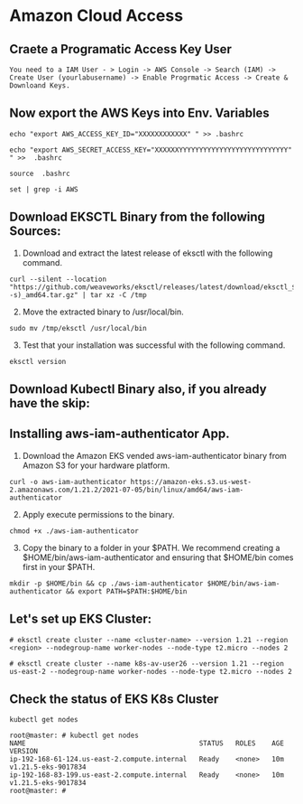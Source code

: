 # Amazon Cloud Access

## Craete a Programatic Access Key User

```
You need to a IAM User - > Login -> AWS Console -> Search (IAM) -> Create User (yourlabusername) -> Enable Progrmatic Access -> Create & Downloand Keys.

```

## Now export the AWS Keys into Env. Variables

```
echo "export AWS_ACCESS_KEY_ID="XXXXXXXXXXXX" " >> .bashrc
```

```
echo "export AWS_SECRET_ACCESS_KEY="XXXXXXYYYYYYYYYYYYYYYYYYYYYYYYYYY" " >>  .bashrc
```

```
source  .bashrc
```

```
set | grep -i AWS
```

## Download EKSCTL Binary from the following Sources: 

1. Download and extract the latest release of eksctl with the following command.

```
curl --silent --location "https://github.com/weaveworks/eksctl/releases/latest/download/eksctl_$(uname -s)_amd64.tar.gz" | tar xz -C /tmp
```

2. Move the extracted binary to /usr/local/bin.
```
sudo mv /tmp/eksctl /usr/local/bin
```

3. Test that your installation was successful with the following command.
```
eksctl version
```

## Download Kubectl Binary also, if you already have the skip: 

## Installing aws-iam-authenticator App. 
1. Download the Amazon EKS vended aws-iam-authenticator binary from Amazon S3 for your hardware platform.
```
curl -o aws-iam-authenticator https://amazon-eks.s3.us-west-2.amazonaws.com/1.21.2/2021-07-05/bin/linux/amd64/aws-iam-authenticator
```

2. Apply execute permissions to the binary.
```
chmod +x ./aws-iam-authenticator
```

3. Copy the binary to a folder in your $PATH. We recommend creating a $HOME/bin/aws-iam-authenticator and ensuring that $HOME/bin comes first in your $PATH.
```
mkdir -p $HOME/bin && cp ./aws-iam-authenticator $HOME/bin/aws-iam-authenticator && export PATH=$PATH:$HOME/bin
```


## Let's set up EKS Cluster:

```
# eksctl create cluster --name <cluster-name> --version 1.21 --region <region> --nodegroup-name worker-nodes --node-type t2.micro --nodes 2
```

```
# eksctl create cluster --name k8s-av-user26 --version 1.21 --region us-east-2 --nodegroup-name worker-nodes --node-type t2.micro --nodes 2
```


## Check the status of EKS K8s Cluster
```
kubectl get nodes
```
```
root@master: # kubectl get nodes
NAME                                           STATUS   ROLES    AGE   VERSION
ip-192-168-61-124.us-east-2.compute.internal   Ready    <none>   10m   v1.21.5-eks-9017834
ip-192-168-83-199.us-east-2.compute.internal   Ready    <none>   10m   v1.21.5-eks-9017834
root@master: #
```
